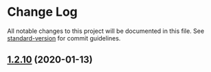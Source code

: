 # Change Log

All notable changes to this project will be documented in this file. See [standard-version](https://github.com/conventional-changelog/standard-version) for commit guidelines.

<a name="1.2.10"></a>
## [1.2.10](https://github.com/dffrntmedia/angularx-social-login/compare/v1.2.6...v1.2.10) (2020-01-13)
